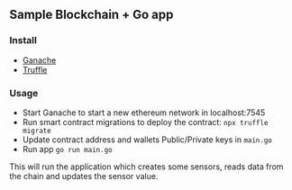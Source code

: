 ## Sample Blockchain + Go app

### Install
- [Ganache](https://archive.trufflesuite.com/ganache/) 
- [Truffle](https://archive.trufflesuite.com/docs/truffle/how-to/install/)

### Usage
- Start Ganache to start a new ethereum network in localhost:7545
- Run smart contract migrations to deploy the contract: `npx truffle migrate`
- Update contract address and wallets Public/Private keys in `main.go`
- Run app `go run main.go`

This will run the application which creates some sensors, reads data from the chain and updates the sensor value.
